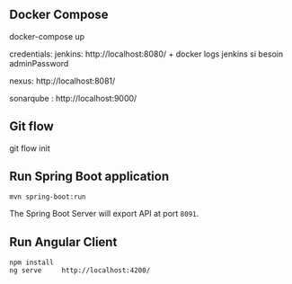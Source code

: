 ## Docker Compose
docker-compose up

credentials:
jenkins: http://localhost:8080/    + docker logs jenkins si besoin adminPassword

nexus: http://localhost:8081/

sonarqube : http://localhost:9000/  

## Git flow
git flow init

## Run Spring Boot application
```
mvn spring-boot:run
```
The Spring Boot Server will export API at port `8091`.

## Run Angular Client
```
npm install
ng serve     http://localhost:4200/
```
